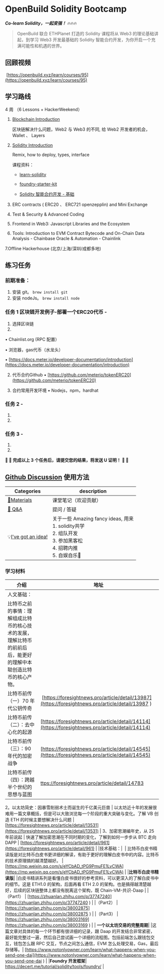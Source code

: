 # OpenBuild Solidity Bootcamp

***Co-learn Solidity，一起变强！*** 🔥🔥🔥

> OpenBuild 联合 ETHPlanet 打造的 Solidity 课程将从 Web3 的理论基础讲起，到学习 Web3 开发最基础的 Solidity 智能合约开发，为你开启一个充满可能性和机遇的世界。

## 回顾视频

 [https://openbuild.xyz/learn/courses/95](https://openbuild.xyz/learn/courses/95)

## 学习路线

4 周 （6 Lessons + HackerWeekend）

1. [Blockchain Introduction](https://openbuild.xyz/learn/courses/95/2824)

   区块链解决什么问题，Web2 与 Web3 的不同, 给 Web2 开发者的机会，Wallet 、 Layers

2. [Solidity Introduction](https://openbuild.xyz/learn/courses/95/2825)

    Remix, how to deploy, types, interface

    课程资料：
   - [learn-solidity](https://github.com/pseudoyu/learn-solidity/)

   - [foundry-starter-kit](https://github.com/pseudoyu/foundry-starter-kit)

   - [Solidity 智能合约开发 - 基础](https://www.pseudoyu.com/zh/2022/05/25/learn_solidity_from_scratch_basic/)

3. ERC contracts ( ERC20 、 ERC721 openzepplin) and Mini Exchange

4. Test & Security & Advanced Coding

5. Frontend in Web3: Javascript Libraries and the Ecosystem

6. Tools:
Introduction to EVM Contract Bytecode and On-Chain Data Analysis - Chainbase
Oracle & Automation - Chainlink

7.Offline Hackerhouse (北京/上海/深圳/成都多地)


## 练习任务
### 前期准备：
1. 安装 git。 `brew install git`
2. 安装 nodeJs。 `brew install node`
### 任务 1 区块链开发例子-部署一个ERC20代币 - 
1. 选择区块链
2. 
• Chainlist.org (RPC 配置）

• 浏览器，gas代币（水龙头）

• [https://docs.meter.io/developer-documentation/introduction](https://docs.meter.io/developer-documentation/introduction) 

2. 代币合约Github
• [https://github.com/meterio/tokenERC20](https://github.com/meterio/tokenERC20) 

3. 合约常用开发环境
• Nodejs，npm，hardhat

### 任务 2 - 
1. 
2.
### 任务 3 - 
1. 
2. 

<b>:beer: :beer: 完成以上 3 个任务后，请提交您的结果，将发送 U 证明！ :beer: :beer:</b>



## [Github Discussion](https://github.com/openbuildxyz/solidity_bootcamp/discussions) 使用方法

| Categories         | description                                                  |
| ------------------ | ------------------------------------------------------------ |
| [🍕Materials](https://github.com/openbuildxyz/solidity_bootcamp/discussions/categories/materials)         | 课堂笔记（欢迎贡献）  |
| [🙏 Q&A](https://github.com/openbuildxyz/solidity_bootcamp/discussions/categories/q-a)              | 提问 / 答疑                                                  |
| 💡[I've got an idea!](https://github.com/openbuildxyz/solidity_bootcamp/discussions/categories/ideas)   | 关于一些 Amazing fancy ideas, 用来<br />1. solidity共学 <br />2. 组队开发<br />3. 参加黑客松<br />4. 招聘内推<br />5. 自娱自乐🎣<br /> |

### 学习材料

| 介绍 | 地址 |
| --- | --- |
| 人文基础：|
| 比特币之前的事情：理解组成比特币的核心技术的发展，理解比特币的前前后后，能更好的理解中本聪创造比特币的核心产物。|
| 比特币前传（一）70 年代公钥传奇| [https://foresightnews.pro/article/detail/13987](https://foresightnews.pro/article/detail/13987 ) |
| 比特币前传（二）：去中心化的起源| [https://foresightnews.pro/article/detail/14114](https://foresightnews.pro/article/detail/14114) |
| 比特币前传（三）：90 年代的加密战争| [https://foresightnews.pro/article/detail/14545](https://foresightnews.pro/article/detail/14545) |
| 比特币前传（四）：跨越半个世纪的思想与蓝图 | [ttps://foresightnews.pro/article/detail/14783](https://foresightnews.pro/article/detail/14783) |
2。以太坊简史：因暴雪削弱术士而诞生的千亿美元巨兽
| 以太坊近十年的发展很难用一篇文章概括，但是可以大致浏览每一个阶段的重大突破与变化。了解 VB 创造 ETH 的时候主要想解决什么问题 | [https://foresightnews.pro/article/detail/13531](https://foresightnews.pro/article/detail/13531) |
3、加密思潮编年史，从 25 年前说起
| 快速了解加密思潮在不同时期的变化，了解到如何一步步从 BTC 走向 DAPP | [https://foresightnews.pro/article/detail/961](https://foresightnews.pro/article/detail/961) |
|技术基础：|  
| 比特币白皮书精读版是对比特币白皮书更详细的解读，有助于更好的理解白皮书中的内容。比特币的技术原理搞的越清楚越好。 | [https://mp.weixin.qq.com/s/eYCbAD_tPG9PmuFE1LvCWA](https://mp.weixin.qq.com/s/eYCbAD_tPG9PmuFE1LvCWA) |
|**比特币白皮书精读版**|
|白皮书精讲系列是看懂白皮书很好的参考资料，可以更深入的了解白皮书中的细节。这是 ETH1.0 的架构，后面再看 ETH 2.0 的架构。也是搞得越清楚越好，后续的区块链整体上都没有脱离这个架构，既 Chain-VM-共识-Daap |
|（Part1） | [https://zhuanlan.zhihu.com/p/37747240](https://zhuanlan.zhihu.com/p/37747240 ) |
|（Part2） | [https://zhuanlan.zhihu.com/p/38002875](https://zhuanlan.zhihu.com/p/38002875  ) |
|（Part3） | [https://zhuanlan.zhihu.com/p/38003169](https://zhuanlan.zhihu.com/p/38003169  ) |
| **一个以太坊交易的完整周期**|
|这篇文章对具体的每一个环节都有很详细的记录，跟 Daap 的开发结合非常紧密，最好能完整过一遍，然后自己尝试画一个详细的流程图。包括前端怎么跟钱包交互，钱包怎么跟 RPC 交互，节点之间怎么通信，EVM 怎么处理交易，Gas，最后存储等。| [https://www.notonlyowner.com/learn/what-happens-when-you-send-one-dai](https://www.notonlyowner.com/learn/what-happens-when-you-send-one-dai ) |
|**Foundry 开发框架**| <https://decert.me/tutorial/solidity/tools/foundry/> |
